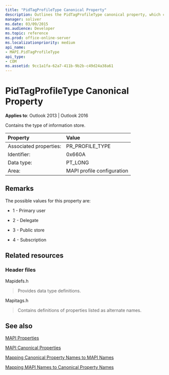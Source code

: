 ```yaml
---
title: "PidTagProfileType Canonical Property"
description: Outlines the PidTagProfileType canonical property, which contains the type of information store.
manager: soliver
ms.date: 03/09/2015
ms.audience: Developer
ms.topic: reference
ms.prod: office-online-server
ms.localizationpriority: medium
api_name:
- MAPI.PidTagProfileType
api_type:
- COM
ms.assetid: 9cc1a1fa-62a7-411b-9b2b-c49d24a38a61
---
```


# PidTagProfileType Canonical Property

  
  
**Applies to**: Outlook 2013 | Outlook 2016 
  
Contains the type of information store.
  
|Property |Value |
|:-----|:-----|
|Associated properties:  <br/> |PR_PROFILE_TYPE  <br/> |
|Identifier:  <br/> |0x660A  <br/> |
|Data type:  <br/> |PT_LONG  <br/> |
|Area:  <br/> |MAPI profile configuration  <br/> |
   
## Remarks

The possible values for this property are:
  
- 1 - Primary user
    
- 2 - Delegate
    
- 3 - Public store
    
- 4 - Subscription
    
## Related resources

### Header files

Mapidefs.h
  
> Provides data type definitions.
    
Mapitags.h
  
> Contains definitions of properties listed as alternate names.
    
## See also



[MAPI Properties](mapi-properties.md)
  
[MAPI Canonical Properties](mapi-canonical-properties.md)
  
[Mapping Canonical Property Names to MAPI Names](mapping-canonical-property-names-to-mapi-names.md)
  
[Mapping MAPI Names to Canonical Property Names](mapping-mapi-names-to-canonical-property-names.md)

